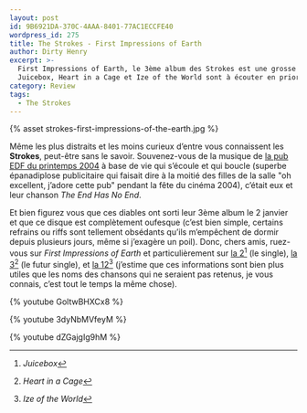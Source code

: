 ```yaml
---
layout: post
id: 9B6921DA-370C-4AAA-8401-77AC1ECCFE40
wordpress_id: 275
title: The Strokes - First Impressions of Earth
author: Dirty Henry
excerpt: >-
  First Impressions of Earth, le 3ème album des Strokes est une grosse claque.
  Juicebox, Heart in a Cage et Ize of the World sont à écouter en priorité.
category: Review
tags:
  - The Strokes
---
```


{% asset strokes-first-impressions-of-the-earth.jpg %}

Même les plus distraits et les moins curieux d’entre vous connaissent les
**Strokes**, peut-être sans le savoir. Souvenez-vous de la musique de [la pub
EDF du printemps 2004][4] à base de vie qui s’écoule et qui boucle (superbe
épanadiplose publicitaire qui faisait dire à la moitié des filles de la salle
"oh excellent, j’adore cette pub" pendant la fête du cinéma 2004), c’était eux
et leur chanson _The End Has No End_.

Et bien figurez vous que ces diables ont sorti leur 3ème album le 2 janvier et
que ce disque est complètement oufesque (c’est bien simple, certains refrains ou
riffs sont tellement obsédants qu’ils m’empêchent de dormir depuis plusieurs
jours, même si j’exagère un poil). Donc, chers amis, ruez-vous sur _First
Impressions of Earth_ et particulièrement sur [la 2][1][^1] (le single), [la
3][2][^2] (le futur single), et [la 12][3][^3] (j’estime que ces informations
sont bien plus utiles que les noms des chansons qui ne seraient pas retenus, je
vous connais, c’est tout le temps la même chose).

{% youtube GoltwBHXCx8 %}

{% youtube 3dyNbMVfeyM %}

{% youtube dZGajgIg9hM %}

[^1]: _Juicebox_
[^2]: _Heart in a Cage_
[^3]: _Ize of the World_

[1]: https://song.link/fr/i/436351361 "Juicebox, The Strokes"
[2]: https://song.link/fr/i/436351363 "Heart In a Cage, The Strokes"
[3]: https://song.link/fr/i/436351374 "Ize of the World, The Strokes"
[4]: https://youtu.be/pIfyuDTWv64 "Pub EDF 2004 avec The End Has No End"
